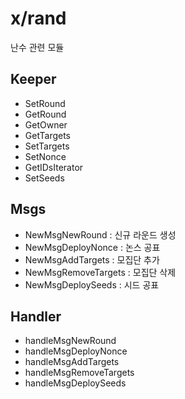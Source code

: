 # x/rand

난수 관련 모듈

## Keeper

- SetRound
- GetRound
- GetOwner
- GetTargets
- SetTargets
- SetNonce
- GetIDsIterator
- SetSeeds

## Msgs

- NewMsgNewRound : 신규 라운드 생성
- NewMsgDeployNonce : 논스 공표
- NewMsgAddTargets : 모집단 추가
- NewMsgRemoveTargets : 모집단 삭제
- NewMsgDeploySeeds : 시드 공표

## Handler

- handleMsgNewRound
- handleMsgDeployNonce
- handleMsgAddTargets
- handleMsgRemoveTargets
- handleMsgDeploySeeds